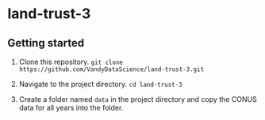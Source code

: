 # land-trust-3

## Getting started

1. Clone this repository.
   `git clone https://github.com/VandyDataScience/land-trust-3.git`

2. Navigate to the project directory.
   `cd land-trust-3`

3. Create a folder named `data` in the project directory and copy the CONUS data for all years into the folder.
